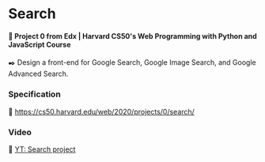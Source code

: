 # Search

#### 📘 Project 0 from Edx | Harvard CS50's Web Programming with Python and JavaScript Course

✒️ Design a front-end for Google Search, Google Image Search, and Google Advanced Search.

### Specification

🚀 https://cs50.harvard.edu/web/2020/projects/0/search/

### Video

🚀 [YT: Search project](https://youtu.be/uR8Zo5x-EWs)
